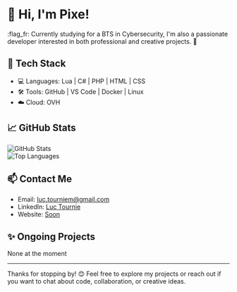 # 👋 Hi, I'm Pixe!

:flag_fr:  Currently studying for a BTS in Cybersecurity, I'm also a passionate developer interested in both professional and creative projects. 🚀

## 🧰 Tech Stack

- 💻 Languages: Lua | C# | PHP | HTML | CSS  
- 🛠️ Tools: GitHub | VS Code | Docker | Linux  
- ☁️ Cloud: OVH  

## 📈 GitHub Stats

![GitHub Stats](https://github-readme-stats.vercel.app/api?username=pixe71&show_icons=true&theme=radical)  
![Top Languages](https://github-readme-stats.vercel.app/api/top-langs/?username=pixe71&layout=compact&theme=radical)

## 📫 Contact Me

- Email: [luc.tourniem@gmail.com](mailto:luc.tourniem@gmail.com)  
- LinkedIn: [Luc Tournie](https://www.linkedin.com/in/luc-tourni%C3%A9-862ba0224/)  
- Website: [Soon]()

## ✨ Ongoing Projects

None at the moment

---

Thanks for stopping by! 😊 Feel free to explore my projects or reach out if you want to chat about code, collaboration, or creative ideas.
